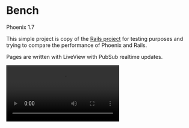 # Bench

Phoenix 1.7

This simple project is copy of the [Rails project](https://github.com/tomkra/books-rails-benchmark) for testing purposes and trying to compare the performance of Phoenix and Rails.

Pages are written with LiveView with PubSub realtime updates.


<video src="https://github.com/tomkra/books-phoenix-benchmark/assets/9742214/0620a5c4-1a9c-42af-8908-d4e3b317c8bc"></video>
